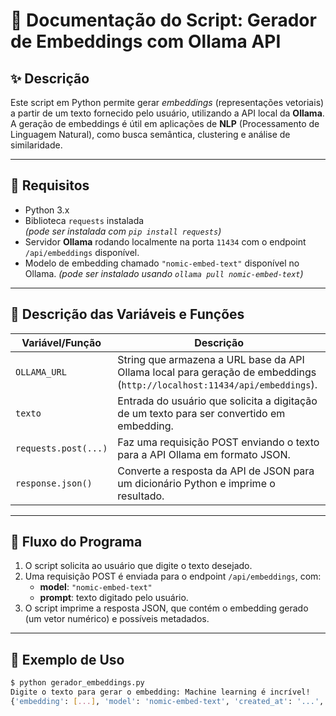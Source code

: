 # 📄 Documentação do Script: Gerador de Embeddings com Ollama API

## ✨ Descrição

Este script em Python permite gerar _embeddings_ (representações vetoriais) a partir de um texto fornecido pelo usuário, utilizando a API local da **Ollama**. A geração de embeddings é útil em aplicações de **NLP** (Processamento de Linguagem Natural), como busca semântica, clustering e análise de similaridade.

---

## 🚀 Requisitos

- Python 3.x
- Biblioteca `requests` instalada  
  _(pode ser instalada com `pip install requests`)_
- Servidor **Ollama** rodando localmente na porta `11434` com o endpoint `/api/embeddings` disponível.
- Modelo de embedding chamado `"nomic-embed-text"` disponível no Ollama.
  _(pode ser instalado usando `ollama pull nomic-embed-text`)_

---

## 🧩 Descrição das Variáveis e Funções

| Variável/Função      | Descrição                                                                                                                |
| -------------------- | ------------------------------------------------------------------------------------------------------------------------ |
| `OLLAMA_URL`         | String que armazena a URL base da API Ollama local para geração de embeddings (`http://localhost:11434/api/embeddings`). |
| `texto`              | Entrada do usuário que solicita a digitação de um texto para ser convertido em embedding.                                |
| `requests.post(...)` | Faz uma requisição POST enviando o texto para a API Ollama em formato JSON.                                              |
| `response.json()`    | Converte a resposta da API de JSON para um dicionário Python e imprime o resultado.                                      |

---

## 🔄 Fluxo do Programa

1. O script solicita ao usuário que digite o texto desejado.
2. Uma requisição POST é enviada para o endpoint `/api/embeddings`, com:
   - **model**: `"nomic-embed-text"`
   - **prompt**: texto digitado pelo usuário.
3. O script imprime a resposta JSON, que contém o embedding gerado (um vetor numérico) e possíveis metadados.

---

## 📌 Exemplo de Uso

```bash
$ python gerador_embeddings.py
Digite o texto para gerar o embedding: Machine learning é incrível!
{'embedding': [...], 'model': 'nomic-embed-text', 'created_at': '...', ...}
```

